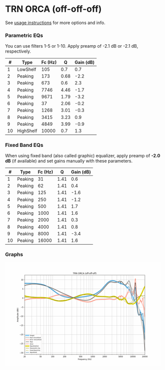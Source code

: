 # TRN ORCA (off-off-off)
See [usage instructions](https://github.com/jaakkopasanen/AutoEq#usage) for more options and info.

### Parametric EQs
You can use filters 1-5 or 1-10. Apply preamp of -2.1 dB or -2.1 dB, respectively.

|   # | Type      |   Fc (Hz) |    Q |   Gain (dB) |
|-----|-----------|-----------|------|-------------|
|   1 | LowShelf  |       105 | 0.7  |         0.7 |
|   2 | Peaking   |       173 | 0.68 |        -2.2 |
|   3 | Peaking   |       673 | 0.6  |         2.3 |
|   4 | Peaking   |      7746 | 4.46 |        -1.7 |
|   5 | Peaking   |      9671 | 1.79 |        -3.2 |
|   6 | Peaking   |        37 | 2.06 |        -0.2 |
|   7 | Peaking   |      1268 | 3.01 |        -0.3 |
|   8 | Peaking   |      3415 | 3.23 |         0.9 |
|   9 | Peaking   |      4849 | 3.99 |        -0.9 |
|  10 | HighShelf |     10000 | 0.7  |         1.3 |

### Fixed Band EQs
When using fixed band (also called graphic) equalizer, apply preamp of **-2.0 dB** (if available) and set gains manually with these parameters.

|   # | Type    |   Fc (Hz) |    Q |   Gain (dB) |
|-----|---------|-----------|------|-------------|
|   1 | Peaking |        31 | 1.41 |         0.6 |
|   2 | Peaking |        62 | 1.41 |         0.4 |
|   3 | Peaking |       125 | 1.41 |        -1.6 |
|   4 | Peaking |       250 | 1.41 |        -1.2 |
|   5 | Peaking |       500 | 1.41 |         1.7 |
|   6 | Peaking |      1000 | 1.41 |         1.6 |
|   7 | Peaking |      2000 | 1.41 |         0.3 |
|   8 | Peaking |      4000 | 1.41 |         0.8 |
|   9 | Peaking |      8000 | 1.41 |        -3.4 |
|  10 | Peaking |     16000 | 1.41 |         1.6 |

### Graphs
![](./TRN%20ORCA%20(off-off-off).png)
